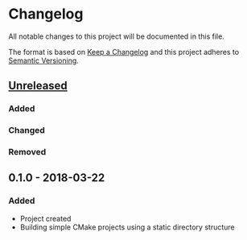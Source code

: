 # Changelog

All notable changes to this project will be documented in this file.

The format is based on [Keep a Changelog](http://keepachangelog.com/en/1.0.0/)
and this project adheres to [Semantic Versioning](http://semver.org/spec/v2.0.0.html).

## [Unreleased]

### Added

### Changed

### Removed

## 0.1.0 - 2018-03-22

### Added

- Project created
- Building simple CMake projects using a static directory structure

[Unreleased]: https://github.com/code-lever/elixir-cmake/compare/v0.1.0...HEAD